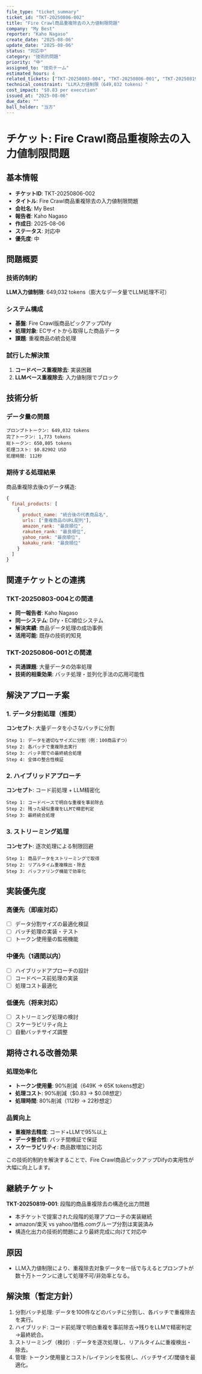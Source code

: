 ```yaml
---
file_type: "ticket_summary"
ticket_id: "TKT-20250806-002"
title: "Fire Crawl商品重複除去の入力値制限問題"
company: "My Best"
reporter: "Kaho Nagaso"
create_date: "2025-08-06"
update_date: "2025-08-06"
status: "対応中"
category: "技術的問題"
priority: "中"
assigned_to: "技術チーム"
estimated_hours: 4
related_tickets: ["TKT-20250803-004", "TKT-20250806-001", "TKT-20250819-001"]
technical_constraint: "LLM入力値制限（649,032 tokens）"
cost_impact: "$0.83 per execution"
issued_at: "2025-08-06"
due_date: ""
ball_holder: "当方"
---
```


# チケット: Fire Crawl商品重複除去の入力値制限問題

## 基本情報
- **チケットID**: TKT-20250806-002
- **タイトル**: Fire Crawl商品重複除去の入力値制限問題
- **会社名**: My Best
- **報告者**: Kaho Nagaso
- **作成日**: 2025-08-06
- **ステータス**: 対応中
- **優先度**: 中

## 問題概要

### 技術的制約
**LLM入力値制限**: 649,032 tokens（膨大なデータ量でLLM処理不可）

### システム構成
- **基盤**: Fire Crawl版商品ピックアップDify
- **処理対象**: ECサイトから取得した商品データ
- **課題**: 重複商品の統合処理

### 試行した解決策
1. **コードベース重複除去**: 実装困難
2. **LLMベース重複除去**: 入力値制限でブロック

## 技術分析

### データ量の問題
```
プロンプトトークン: 649,032 tokens
完了トークン: 1,773 tokens  
総トークン: 650,805 tokens
処理コスト: $0.82902 USD
処理時間: 112秒
```

### 期待する処理結果
商品重複除去後のデータ構造:
```javascript
{
  final_products: [
    {
      product_name: "統合後の代表商品名",
      urls: ["重複商品のURL配列"],
      amazon_rank: "最良順位",
      rakuten_rank: "最良順位", 
      yahoo_rank: "最良順位",
      kakaku_rank: "最良順位"
    }
  ]
}
```

## 関連チケットとの連携

### TKT-20250803-004との関連
- **同一報告者**: Kaho Nagaso
- **同一システム**: Dify・EC順位システム  
- **解決実績**: 商品データ処理の成功事例
- **活用可能**: 既存の技術的知見

### TKT-20250806-001との関連
- **共通課題**: 大量データの効率処理
- **技術的相乗効果**: バッチ処理・並列化手法の応用可能性

## 解決アプローチ案

### 1. データ分割処理（推奨）
**コンセプト**: 大量データを小さなバッチに分割
```
Step 1: データを適切なサイズに分割（例：100商品ずつ）
Step 2: 各バッチで重複除去実行  
Step 3: バッチ間での最終統合処理
Step 4: 全体の整合性検証
```

### 2. ハイブリッドアプローチ
**コンセプト**: コード前処理 + LLM精密化
```
Step 1: コードベースで明白な重複を事前除去
Step 2: 残った疑似重複をLLMで精密判定
Step 3: 最終統合処理
```

### 3. ストリーミング処理
**コンセプト**: 逐次処理による制限回避
```
Step 1: 商品データをストリーミングで取得
Step 2: リアルタイム重複検出・除去
Step 3: バッファリング機能で効率化
```

## 実装優先度

### 高優先（即座対応）
- [ ] データ分割サイズの最適化検証
- [ ] バッチ処理の実装・テスト
- [ ] トークン使用量の監視機能

### 中優先（1週間以内）
- [ ] ハイブリッドアプローチの設計
- [ ] コードベース前処理の実装
- [ ] 処理コスト最適化

### 低優先（将来対応）
- [ ] ストリーミング処理の検討
- [ ] スケーラビリティ向上
- [ ] 自動バッチサイズ調整

## 期待される改善効果

### 処理効率化
- **トークン使用量**: 90%削減（649K → 65K tokens想定）
- **処理コスト**: 90%削減（$0.83 → $0.08想定）
- **処理時間**: 80%削減（112秒 → 22秒想定）

### 品質向上
- **重複除去精度**: コード+LLMで95%以上
- **データ整合性**: バッチ間検証で保証
- **スケーラビリティ**: 商品数増加に対応

この技術的制約を解決することで、Fire Crawl商品ピックアップDifyの実用性が大幅に向上します。

## 継続チケット
**TKT-20250819-001**: 段階的商品重複除去の構造化出力問題
- 本チケットで提案された段階的処理アプローチの実装継続
- amazon/楽天 vs yahoo/価格.comグループ分割は実装済み
- 構造化出力の技術的問題により最終完成に向けて対応中

## 原因
- LLM入力値制限により、重複除去対象データを一括で与えるとプロンプトが数十万トークンに達して処理不可/非効率となる。

## 解決策（暫定方針）
1) 分割バッチ処理: データを100件などのバッチに分割し、各バッチで重複除去を実行。
2) ハイブリッド: コード前処理で明白重複を事前除去→残りをLLMで精密判定→最終統合。
3) ストリーミング（検討）: データを逐次処理し、リアルタイムに重複検出・除去。
4) 管理: トークン使用量とコスト/レイテンシを監視し、バッチサイズ/閾値を最適化。
